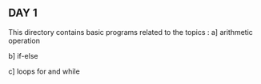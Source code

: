 ## DAY 1

This directory contains basic programs related to the topics :
a] arithmetic operation

b] if-else

c] loops for and while

